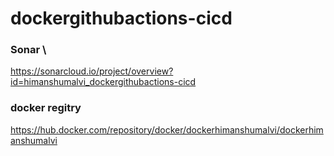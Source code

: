 # dockergithubactions-cicd


### Sonar \
https://sonarcloud.io/project/overview?id=himanshumalvi_dockergithubactions-cicd

### docker regitry
https://hub.docker.com/repository/docker/dockerhimanshumalvi/dockerhimanshumalvi
